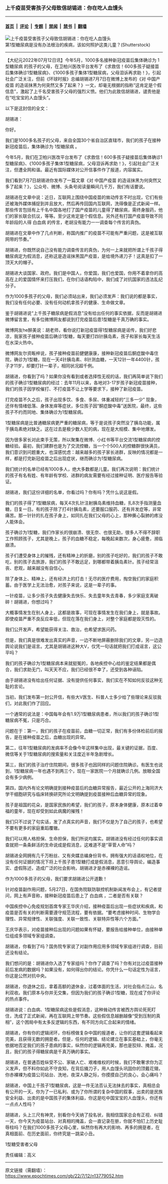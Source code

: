 ### 上千疫苗受害孩子父母致信胡锡进：你在吃人血馒头

---

#### [首页](../../../..?n13779052) &nbsp;|&nbsp; [评论](../../../../../epoch-comment?n13779052) &nbsp;|&nbsp; [专题](../../../../../epoch-special?n13779052) &nbsp;|&nbsp; [禁闻](../../../../../epoch-news?n13779052) &nbsp;|&nbsp; [禁书](../../../../../books?n13779052) &nbsp;|&nbsp; [翻墙](https://github.com/gfw-breaker/nogfw/blob/master/README.md?n13779052)


<div><img alt="上千疫苗受害孩子父母致信胡锡进：你在吃人血馒头" class="attachment-djy_600_400 size-djy_600_400 wp-post-image" src="https://i.epochtimes.com/assets/uploads/2022/07/id13779068-shutterstock_1291897246-.jpeg"/>
<div class="caption">
 第1型糖尿病是没有办法根治的疾病，该如何照护这类儿童？(Shutterstock)
</div></div><hr/><div class="post_content" id="artbody" itemprop="articleBody">
 <!-- article content begin -->
 <p>
  【大纪元2022年07月12日讯】今年5月，1000多名接种新冠疫苗后集体确诊为
  <ok href="https://www.epochtimes.com/gb/tag/1%E5%9E%8B%E7%B3%96%E5%B0%BF%E7%97%85.html">
   1型糖尿病
  </ok>
  的孩子的父母，在卫柏兴医改平台发布了《求救信！600多孩子疑接苗后集体确诊1型糖尿病》、《1000多孩子集体1型糖尿病，父母泪诉再求助！》，引起社会广泛关注，但前《环球时报》总编胡锡进7月7日在微博上发布的《对
  <ok href="https://www.epochtimes.com/gb/tag/%E4%B8%AD%E5%9B%BD%E4%BA%A7%E7%96%AB%E8%8B%97.html">
   中国产疫苗
  </ok>
  的造谣抹黑为何突然又多了起来？》一文，却毫无根据的指称“这肯定是个假信息”，激起了上千名受害孩子父母的强烈义愤。他们为此致信胡锡进，谴责他是在“吃宝宝的人血馒头”。
 </p>
 <p>
  以下是这封信的全文：
 </p>
 <p>
  胡锡进：
 </p>
 <p>
  你好。
 </p>
 <p>
  我们是1000多名孩子的父母，来自全国30个省自治区直辖市，我们的孩子在接种新冠疫苗后，集体确诊为
  <ok href="https://www.epochtimes.com/gb/tag/1%E5%9E%8B%E7%B3%96%E5%B0%BF%E7%97%85.html">
   1型糖尿病
  </ok>
  。
 </p>
 <p>
  今年5月，我们在卫柏兴医改平台发布了《求救信！600多孩子疑接苗后集体确诊1型糖尿病》、《1000多孩子集体1型糖尿病，父母泪诉再求助！》，引起社会广泛关注，但遭全网和谐。最近有国际媒体对公开信事件作了报道，内容属实。
 </p>
 <p>
  我们看到7月7日胡锡进你发布了一篇文章《对
  <ok href="https://www.epochtimes.com/gb/tag/%E4%B8%AD%E5%9B%BD%E4%BA%A7%E7%96%AB%E8%8B%97.html">
   中国产疫苗
  </ok>
  的造谣抹黑为何突然又多了起来？》，公众号、微博、头条号阅读量瞬间几千万，我们有话要说。
 </p>
 <p>
  胡锡进在文章中说：近日，互联网上围绕中国疫苗的耸动传言不时出现，它们有些还被海外媒体捕捉到并且放大，然后再传回国内互联网，洗得像是正式新闻一样。那些传言包括有上千名中国各地打了国产疫苗的儿童得了糖尿病，需终身服药，他们的家长联合抗议，等等。至少这肯定是个假信息。另外还有打国产疫苗导致不同年龄段的人得
  <ok href="https://www.epochtimes.com/gb/tag/%E7%99%BD%E8%A1%80%E7%97%85.html">
   白血病
  </ok>
  的传言，老胡没有能力一一调查每个传言的真伪。
 </p>
 <p>
  胡锡进在文章中作了几点判断，称国内推广的疫苗不可能有严重问题，这是被互联网带的节奏。”
 </p>
 <p>
  胡锡进，你既然说自己没有能力调查传言的真伪，为何一上来就把所谓上千孩子得糖尿病定为假消息，还称这是造谣抹黑国产疫苗，是给境外递刀子！这真是扣了一顶天大的帽子。
 </p>
 <p>
  胡锡进大谈国家、政府。我们是中国人，你爱国，我们也爱国，你用不着拿你的高高在上的爱国情怀来打压我们，在你们话语构陷中，我们成了对抗国家的违法乱纪分子。
 </p>
 <p>
  作为1000多孩子的父母，我们必须站出来，我们必须发声：我们说的都是事实，我们没有任何必要、没有任何动机拿孩子的健康、生命做文章。
 </p>
 <p>
  鉴于胡锡进说“上千孩子糖尿病是假消息”没有给出任何的事实依据，反而是胡锡进微博留言里，有多位微博网友都说到打完疫苗后患1型糖是千真万确的事实。
 </p>
 <p>
  微博网友he醉美说：胡老师，看你说打新冠疫苗得1型糖尿病是谣传，我们好悲凉，我家孩子接种疫苗后确诊1型糖，每天要打四针胰岛素，孩子和家长每天生活在水深火热中。
 </p>
 <p>
  微博网友尔资畈梓说，孩子接种疫苗前健健康康，接种新冠疫苗后酮症酸中毒住院，确诊为1型糖，现在一天4针胰岛素、8针测血糖，一天12针一年4400针，孩子才11岁，却要打针一辈子，相同状况超千例。
 </p>
 <p>
  胡锡进，你看到了吗？如果你没有看到或者选择性无视的话，我们再简单说下我们的孩子确诊1型糖尿病的经过：去年11月以来，各地对3-17岁孩子新冠疫苗接种，我们的孩子因学校催打、不打疫苗不让上学等要求下，接种了新冠疫苗。
 </p>
 <p>
  打完疫苗不久之后，孩子出现多饮、多食、多尿、体重减轻的“三多一少” 现象，还伴有情绪低落、身体发痒等症状，多位孩子因“酮症酸中毒”送医院，最终，这些孩子不约而同地、集体确诊为1型糖尿病。
 </p>
 <p>
  1型糖尿病是比普通糖尿病更严重的糖尿病，等于是说孩子突然没了胰岛功能，属于胰岛素绝对缺乏。这在过去是极少数人犯的病，现在是大规模、集中地爆发。
 </p>
 <p>
  因为很多家长对此束手无策，所以聚集在微博、小红书等平台交流1型糖尿病的控糖经验。最初，我们建群也是为了交流控糖，当一个个500人的控糖群很快满员，我们意识到问题重大，也深感忧虑：越来越多的孩子家长进群，反映的情况都是一样，都是打完新冠疫苗之后出现症状，继而确诊为1型糖尿病。
 </p>
 <p>
  我们统计的名单已经有1000多人，绝大多数都是儿童。我们再次说明：我们统计的孩子有名有姓、有年龄有学校、进群的病友需要有经过接种证明、医疗报告等验证。
 </p>
 <p>
  胡锡进，我们这份详细的名单，你看过吗？你有吗？凭什么说这是假。
 </p>
 <p>
  我们的孩子得了1型糖尿病，每天4次扎针注射胰岛素维持血糖，扎8次手指测量血糖，日复一日。有的孩子除了打4针胰岛素，还要服口服药、还有并发症等，非常痛苦。那一针针的扎在孩子身上，如同扎在我们父母的心上，那种撕心裂肺的疼没人能体会。
 </p>
 <p>
  孩子确诊为1型糖，我们作家长的很崩溃、很无奈、也很无助，很多人不得不辞职工作照顾孩子，尤其是晚上，孩子的血糖不稳定，每晚起来数次，身心疲惫，濒临崩溃。
 </p>
 <p>
  孩子们遭受身体上的摧残，还有精神上的折磨，别的孩子吃好的，我们的孩子不敢吃，别的孩子去旅游，我们的孩子不敢远足，到哪都带着胰岛素针。孩子经常沮丧、悲观，越来越没有自信心。
 </p>
 <p>
  除了身体上、精神上，还有经济上的打击！无尽的医疗费用，掏空我们的家庭积蓄。由于医学上无法治愈，对孩子来说，这是一辈子的事。
 </p>
 <p>
  一针疫苗，让多少孩子失去健康失去快乐、失去童年失去青春，多少家庭支离破碎！胡锡进，你想过吗？
 </p>
 <p>
  大概事情发生在别人身上，这都是故事，可现在事情发生在我们身上，就是事故。即使疫苗严重不良反应率低，但现在落在我们身上，对整个家庭都是毁灭性的。
 </p>
 <p>
  我们公开发声，希望能获得关注、救治，也希望求医问药。
 </p>
 <p>
  但是，我们真是很难发出真实的声音，一边不断地屏蔽删除我们的文章，另一边造舆论说我们是谣言。尤其是胡锡进这种大V，仅凭一句话就把我们打成谣言，这公平吗？
 </p>
 <p>
  我们的孩子确诊为1型糖尿病本来就挺冤的，各地疾控中心给的鉴定结果都是偶合，我们求助无门，叫天天不应，我们已经很不幸了，还受到各种诬陷。
 </p>
 <p>
  由于胡锡进没有给出任何证据、没有提供任何事实，我们实在不知如何反驳这种无耻的言论。
 </p>
 <p>
  当初，我们发布第一封公开信，有些大V医生、科普人士多少给了些理论来反驳我们，对此我们作了回应。
 </p>
 <p>
  一个通常的说法是：中国每年会有1.9万1型糖尿病患者，所以我们的孩子确诊1型糖尿病不冤，只是巧合。
 </p>
 <p>
  问题在于：第一，我们的孩子在疫苗前，血糖一切正常，我们有多份体检前后的报告，是在接种疫苗之后，血糖出现的异常。
 </p>
 <p>
  第二，往年1型糖尿病的发病率不会像今年这样集中出现，最关键的证据，百度、微信等关于1型糖尿病的搜索量和关注度近半年急剧增长。
 </p>
 <p>
  第三，我们的孩子治疗住院期间，很多孩子也因同样的问题住院确诊。有医生也说到，1型糖尿病一年也遇不到两三个，现在一家医院一个月就确诊几例。放眼全国会有多少病例。
 </p>
 <p>
  第四，国内外有论文明确提到接种疫苗后的血糖异常报告，最近公开的上海同济大学干细胞研究与临床转换研究所论文明确提到疫苗接种后血糖异常的现象。
 </p>
 <p>
  孩子是祖国的花朵，是国家民族的希望，我们的孩子，原本身体健康，原本过着幸福的童年，现在却受到如此病魔的摧残！
 </p>
 <p>
  我们只不过说了句实话，发了点真实的声音，我们不仅是为了自己的孩子，也希望不要有更多的家庭重蹈覆辙。
 </p>
 <p>
  我们可以用人格担保、生命担保，我们所说均属实。胡锡进没有经过任何的事实调查就把一条条鲜活的生命说成是假消息，这难道不是“草菅人命”吗？
 </p>
 <p>
  胡锡进全网拥有几千万粉丝、又有央媒总编身份背书，拥有强大的话语权地位，在没有任何证据的情况下将上千孩子患1型糖打成是假消息，恶意引导舆论，编造事实、虚假陈述，造成广泛的社会影响，胡锡进才是赤裸裸的造谣。
 </p>
 <p>
  作为1000多孩子的父母，我们要求胡锡进公开道歉！
 </p>
 <p>
  针对疫苗副作用问题，5月27日，在国务院联防联控机制新闻发布会上，有记者提问，网上有声音称，接种新冠疫苗后患上了
  <ok href="https://www.epochtimes.com/gb/tag/%E7%99%BD%E8%A1%80%E7%97%85.html">
   白血病
  </ok>
  ，二者是否有关联？
 </p>
 <p>
  中国疾控中心免疫规划首席专家王华庆介绍，接种疫苗后出现一些症状和疾病，和疫苗是否有关的判断需要遵守规范流程，要有依据。“要考虑接种时间、生物学合理性、异常规律性、关联强度、关联一致性、关联特异性等六个方面。”
 </p>
 <p>
  王庆华表示，对疫苗接种后出现的问题如果有怀疑，要报告给接种单位，由接种单位组成多领域专家组调查。
 </p>
 <p>
  胡锡进，你看到了吗？国务院专家说了对副作用应用多领域专家组进行调查，目前还没有结论。
 </p>
 <p>
  我们想问的是：胡锡进你入选了专家组吗？你作了调查了吗？你有对比过疫苗接种前后发病的数据吗？如果没有，如何得出你的结论。你凭什么一句话定性为谣言，你这是公然对抗中央。
 </p>
 <p>
  胡锡进，你退休之后，拿着高额的退休金，过着体面的生活，对社会指点江山，名利双收。我们原本与你并无交集，但因为我们的孩子确诊1型糖，现在成了你评论的热点事件。
 </p>
 <p>
  胡锡进说：白血病、1型糖尿病这些是假消息，这种耸动传言被西方舆论死死盯住，洗成了正式新闻，再在互联网上带节奏。这些假信息越删越像“受到压制的真相”，这个困局中有太多反逻辑的东西，有不同方向汇合起来的情绪。
 </p>
 <p>
  胡锡进，你有你的逻辑闭环，你标榜做复杂中国的报道者，让你的这套逻辑看起来完美，且获得无数的拥趸者。但是，任何的逻辑、结论建立在事实基础上，你毫无依据地否定我们的孩子患病的事实，纵然你的逻辑再完美，那也是狡辩、掩盖，况且，我们的孩子得糖尿病是千真万确的事实。
 </p>
 <p>
  胡锡进，在普通百姓纵受不公、家破人亡、艰难维权的时候，我们不敢奢求你为正义发声，但不料你如此不守良知，在背后捅刀子，用人血馒头巩固你的顶戴花翎，你赤裸裸为疫苗公司站台、洗地，夜深人静之际，你摸摸自己的良心，会心痛吗？
 </p>
 <p>
  胡锡进，中国上千孩子1型糖尿病，这是一件无法否认无法抹去的事实，真相总会有公开的一天。你为了一已私利、或为了你所谓的复杂中国的叙事，出卖的是民族安全利益、出卖的是中国孩子的集体利益，你这是吃中国宝宝的人血馒头，你还有一点点人性吗？
 </p>
 <p>
  胡锡进，头上三尺有神灵，别看你今天纳了投名状，我相信国家总会有正视、纠错一天，你今天为疫苗站台、对真相的掩盖，会一直记录在册，你就不怕钉上历史耻辱柱吗？在我们1000多孩子父母心里，纵然你有再大的影响、再多的拥趸者，在真相面前、在历史面前，你终究是一跳梁小丑。
 </p>
 <p>
  1型糖受害者父母
 </p>
 <p>
  责任编辑：高义
 </p>
 <!-- article content end -->
 <div id="below_article_ad">
 </div>
</div>


---

原文链接（需翻墙）：https://www.epochtimes.com/gb/22/7/12/n13779052.htm
